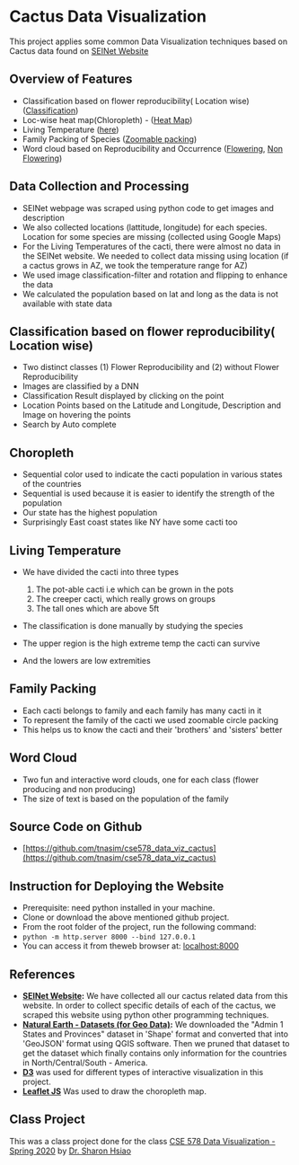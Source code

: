 # Cactus Data Visualization
This project applies some common Data Visualization techniques based on Cactus data found on [SEINet Website](http://swbiodiversity.org/seinet/imagelib/index.php?taxon=Cactaceae)

## Overview of Features

*   Classification based on flower reproducibility( Location wise) ([Classification](index.html))
*   Loc-wise heat map(Chloropleth) - ([Heat Map](choropleth.html))
*   Living Temperature ([here](temperature.html))
*   Family Packing of Species ([Zoomable packing](zoompack.html))
*   Word cloud based on Reproducibility and Occurrence ([Flowering](wordcloud-flower.html), [Non Flowering](wordcloud-no-flower.html))


## Data Collection and Processing
*   SEINet webpage was scraped using python code to get images and description
*   We also collected locations (lattitude, longitude) for each species. Location for some species are missing (collected using Google Maps)
*   For the Living Temperatures of the cacti, there were almost no data in the SEINet website. We needed to collect data missing using location (if a cactus grows in AZ, we took the temperature range for AZ)
*   We used image classification-filter and rotation and flipping to enhance the data
*   We calculated the population based on lat and long as the data is not available with state data

## Classification based on flower reproducibility( Location wise)
*   Two distinct classes (1) Flower Reproducibility and (2) without Flower Reproducibility
*   Images are classified by a DNN
*   Classification Result displayed by clicking on the point
*   Location Points based on the Latitude and Longitude, Description and Image on hovering the points
*   Search by Auto complete

## Choropleth
*   Sequential color used to indicate the cacti population in various states of the countries
*   Sequential is used because it is easier to identify the strength of the population
*   Our state has the highest population
*   Surprisingly East coast states like NY have some cacti too

## Living Temperature
*   We have divided the cacti into three types
    1.  The pot-able cacti i.e which can be grown in the pots
    2.  The creeper cacti, which really grows on groups
    3.  The tall ones which are above 5ft

*   The classification is done manually by studying the species
*   The upper region is the high extreme temp the cacti can survive
*   And the lowers are low extremities

## Family Packing
*   Each cacti belongs to family and each family has many cacti in it
*   To represent the family of the cacti we used zoomable circle packing
*   This helps us to know the cacti and their 'brothers' and 'sisters' better


## Word Cloud
*   Two fun and interactive word clouds, one for each class (flower producing and non producing)
*   The size of text is based on the population of the family

## Source Code on Github
*   [https://github.com/tnasim/cse578_data_viz_cactus](https://github.com/tnasim/cse578_data_viz_cactus)

## Instruction for Deploying the Website
*   Prerequisite: need python installed in your machine.
*   Clone or download the above mentioned github project.
*   From the root folder of the project, run the following command:
*   `python -m http.server 8000 --bind 127.0.0.1`
*   You can access it from theweb browser at: [localhost:8000](localhost:8000)

## References
*   **[SEINet Website](http://swbiodiversity.org/seinet/imagelib/index.php?taxon=Cactaceae):** We have collected all our cactus related data from this website. In order to collect specific details of each of the cactus, we scraped this website using python other programming techniques.
*   **[Natural Earth - Datasets (for Geo Data)](https://www.naturalearthdata.com/):** We downloaded the "Admin 1 States and Provinces" dataset in 'Shape' format and converted that into 'GeoJSON' format using QGIS software. Then we pruned that dataset to get the dataset which finally contains only information for the countries in North/Central/South - America.
*   **[D3](https://d3js.org/)** was used for different types of interactive visualization in this project.
*   **[Leaflet JS](https://leafletjs.com/)** Was used to draw the choropleth map.


## Class Project
This was a class project done for the class [CSE 578 Data Visualization - Spring 2020](https://sites.google.com/a/asu.edu/cse578_datavisualization-spring-2020/) by [Dr. Sharon Hsiao](http://www.public.asu.edu/~ihsiao1/)
